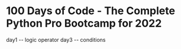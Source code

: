 # 100 Days of Code - The Complete Python Pro Bootcamp for 2022
day1 -- logic operator
day3 -- conditions
